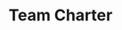 ---
layout: slideshow
title: Team Charter
slides: 


  - content: |

      # Team Charters
      _Defining Team Expectations_

    notes: |

      The team charter is a document which is written collaboratively by the team, and defines the team's expectations and values which everyone agrees to follow.

      This presentation will look at the different apects of the team charter and how one could be created to fit your own team.

  - background-image: images/foundations.jpg
    style: |
      margin-top: -10vh;
      font-size: 130%;
    content: |

      The **Team Charter** can be thought of as the **foundation** upon which 
      all of the team’s work, rules, tools, and behaviors are built.
  
    notes: |
      
      Team Charters in Agile are slightly different from those you may find in other styles of project management.

      In traditional project management, the charter defines the project scope and success criteria, which is often pre-determined by senior management/sponsors.
      
      In Agile, a Team Charter is built and agreed upon by the project team exclusively.

      Source: [ProjectManagementDocs.com](http://www.projectmanagementdocs.com/agile/agile-team-charter.html#ixzz4DP1BqMSg)

      Image Credit: [SparkFun Electronics on Flickr](https://www.flickr.com/photos/sparkfun/11481035166/)
  

  - background-image: images/high-level-view.jpg
    class: light-text
    style: |
      font-size: 150%;
    content: |
    
      A Team Charter doesn't require a lot of detail.
      It should be limited to a high-level vision.
    
    notes: |

      As Agile project management is iterative by nature and evolves throughout the project lifecycle, there is not much need for a great level of detail in the charter. 
      
      In fact, since the charter is created in the beginning of the project, the team may not even know or understand a great level of detail yet. The project specific information that is included in the charter should be limited to a high level vision (why the project has been initiated), a description of the mission or objectives, and what criteria constitute success for the project. 
      
      All of this information is at a high enough level that it should be known to the project team at the outset of the project.

      Source: [ProjectManagementDocs.com](http://www.projectmanagementdocs.com/agile/agile-team-charter.html#ixzz4DP1BqMSg)



  - style: |
      font-size: 130%;
    content: |

      The team charter has two components:
      The **Project Definition** and the **Team Agreement**.

    notes: |

      The terms "Project Definition" and "Team Agreement" aren't official terms, but they do sum up the two aspects of information covered in the team charter.

      The charter specifies the purpose of the project, and it also specifies the team and team's expectations for working on the project.



  - class: left-align
    style: |
      padding: 0 100px;
    content: |

      ## Project Definition

      **Project Name**
      The name your team knows the project by.

      **Vision**
      The intended result/outcome of the project, or the problem to be solved.

      **Mission**
      Brief description of the work which will be produced to reach the vision.

      **Success Criteria**
      Measurable outcomes for the project to be considered a success.

    notes: |

      The "Project Definition" part of the charter addresses the purpose of the project and the general game plan for achieving the desired outcomes.
  


  - class: left-align
    style: |
      padding: 0 120px;
      font-size: 90%;
    content: |

      ## Project Definition Example

      **Project Name**
      Invoice Tracking Database

      **Vision**
      Help the billing department reduce the number of monthly past-due accounts by providing an easy to use platform for tracking accounts receivable.

      **Mission**
      Create an invoice tracking database that enables billing employees to view real-time account statuses, engage vendors proactively to resolve accounts, and generate weekly and monthly account reports.

      **Success Criteria**

      - Implement database by March 1, 2017
      - Reduce monthly past-due accounts by 75% after 3 months
      - Achieve > 80% favorability among billing employees via survey 
        after 3 months


    notes: |

      Note that at a glance the vision and the mission seem quite similar.

      The **vision** should be more broad, defining the problem to be solved and the general agreed approach for solving it.

      The **mission** should define the tangible outcome of the project. It defines **how** the vision will be fulfilled by the project.

      Example from [ProjectManagementDocs.com](http://www.projectmanagementdocs.com/agile/agile-team-charter.html#ixzz4DP1BqMSg)



  - class: left-align
    style: |
      padding: 0 120px;
    content: |

      ## Team Agreement

      **Behaviour Agreement**
      A short list of behavioural expectations for team members.

      **Communication Agreement**
      A short list of expectations around team communication.
      
      **Project Team**
      A list of team members, their roles and contact information.


  - class: left-align
    style: |
      padding: 0 120px;
    content: |

      ## Team Agreement Example

      **Behaviour Agreement**

      - We don’t cut Corners
      - Its OK to disagree
      - Don’t assume, ask
      - Check your ego at the door
      - Be fanatical about feedback
      - Treat each other with respect

      **Communication Agreement**

      - Daily meetings on Slack at 9am each work day
      - Make every effort to attend meetings in person
      - Update our kanban board each morning before 9am
      - Team members are expected to be on time for all meetings
      

    notes: |

      A Team Agreement:

      - Outlines behaviour boundaries
      - Shows team support 
      - Commits members to shared values
      - Cultivates desired team behaviours

      Even within a very close team there are bound to be incidences of differing expectations or misunderstandings.

      Having a team charter makes it very clear which shared values the team has agreed to and the type of behaviour acceptable from team members.

      The team charter helps keep everyone on the same page. It also means that when disagreements arise, there are some pre-accepted guidelines which can be referred to so that the diagreement and its resolution are between the team and the charter _not_ between individual team members.

      Getting to a good team culture requires the team to adopt shared behaviours. This takes time to adopt and is only possible if the team have some shared underlying values. Developing a Team Charter is a key step in getting those shared Values in place.


  
  - content: |

      ## What we learned

      - **Team Charter**
        Defines the team's purpose and expectations.
      - **Project Vision**
        Needs to be clear, but not necessarily detailed.
      - **Team Agreement**
        Should be created _by the team_ not _for the team_.
      {:.horizontal-list}







---